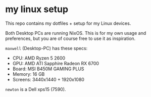 # my linux setup

This repo contains my dotfiles + setup for my Linux devices.

Both Desktop PCs are running NixOS.
This is for my own usage and preferences, but you are of course free to use it
as inspiration.

`maxwell` (Desktop-PC) has these specs:

- CPU: AMD Ryzen 5 2600
- GPU: AMD ATI Sapphire Radeon RX 6700
- Board: MSI B450M GAMING PLUS
- Memory: 16 GB
- Screens: 3440x1440 + 1920x1080

`newton` is a Dell xps15 (7590).
